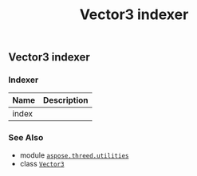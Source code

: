 ﻿---
title: Vector3 indexer
second_title: Aspose.3D for Python via .NET API References
description: 
type: docs
weight: 100
url: /aspose.threed.utilities/vector3/__getitem__/
is_root: false
---

## Vector3 indexer

### Indexer
| Name | Description |
| :- | :- |
| index |  |



### See Also
* module [`aspose.threed.utilities`](../../)
* class [`Vector3`](/3d/python-net/aspose.threed.utilities/vector3)
